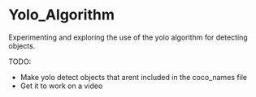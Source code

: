 # Yolo_Algorithm
Experimenting and exploring the use of the yolo algorithm for detecting objects. 


TODO:

- Make yolo detect objects that arent included in the coco_names file
- Get it to work on a video


